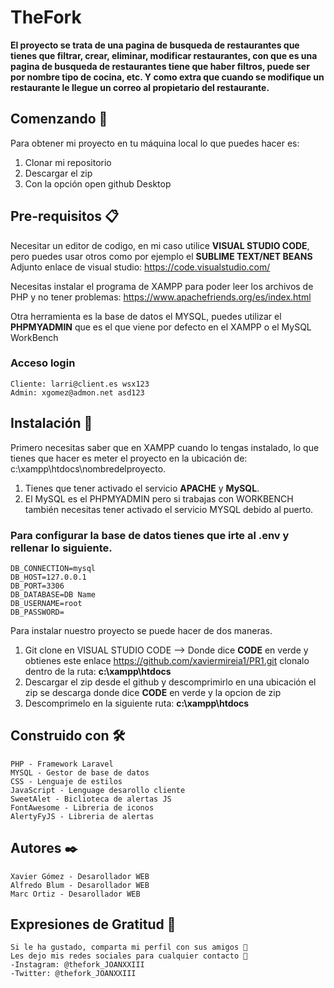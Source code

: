# TheFork

**El proyecto se trata de una pagina de busqueda de restaurantes que tienes que filtrar, crear, eliminar, modificar restaurantes, con que es una pagina de busqueda de restaurantes tiene que haber filtros, puede ser por nombre tipo de cocina, etc. Y como extra que cuando se modifique un restaurante le llegue un correo al propietario del restaurante.**

## Comenzando 🚀

Para obtener mi proyecto en tu máquina local lo que puedes hacer es:
1. Clonar mi repositorio
2. Descargar el zip
3. Con la opción open github Desktop

## Pre-requisitos 📋

Necesitar un editor de codigo, en mi caso utilice **VISUAL STUDIO CODE**, pero puedes usar otros como por ejemplo el **SUBLIME TEXT/NET BEANS** Adjunto enlace de visual studio: https://code.visualstudio.com/

Necesitas instalar el programa de XAMPP para poder leer los archivos de PHP y no tener problemas: https://www.apachefriends.org/es/index.html

Otra herramienta es la base de datos el MYSQL, puedes utilizar el **PHPMYADMIN** que es el que viene por defecto en el XAMPP o el MySQL WorkBench

### Acceso login
```
Cliente: larri@client.es wsx123
Admin: xgomez@admon.net asd123
```

## Instalación 🔧
Primero necesitas saber que en XAMPP cuando lo tengas instalado, lo que tienes que hacer es meter el proyecto en la ubicación de: c:\xampp\htdocs\nombredelproyecto.
1. Tienes que tener activado el servicio **APACHE** y **MySQL**.
2. El MySQL es el PHPMYADMIN pero si trabajas con WORKBENCH también necesitas tener activado el servicio MYSQL debido al puerto.

### Para configurar la base de datos tienes que irte al .env y rellenar lo siguiente.
```
DB_CONNECTION=mysql
DB_HOST=127.0.0.1
DB_PORT=3306
DB_DATABASE=DB Name
DB_USERNAME=root
DB_PASSWORD=
```

Para instalar nuestro proyecto se puede hacer de dos maneras.
1. Git clone en VISUAL STUDIO CODE --> Donde dice **CODE** en verde y obtienes este enlace https://github.com/xaviermireia1/PR1.git clonalo dentro de la ruta: **c:\xampp\htdocs**
2. Descargar el zip desde el github y descomprimirlo en una ubicación el zip se descarga donde dice **CODE** en verde y la opcion de zip
3. Descomprimelo en la siguiente ruta: **c:\xampp\htdocs**

## Construido con 🛠️

    PHP - Framework Laravel
    MYSQL - Gestor de base de datos
    CSS - Lenguaje de estilos
    JavaScript - Lenguage desarollo cliente
    SweetAlet - Biclioteca de alertas JS
    FontAwesome - Libreria de iconos
    AlertyFyJS - Libreria de alertas

## Autores ✒️

    Xavier Gómez - Desarollador WEB
    Alfredo Blum - Desarollador WEB
    Marc Ortiz - Desarollador WEB

## Expresiones de Gratitud 🎁

    Si le ha gustado, comparta mi perfil con sus amigos 📢
    Les dejo mis redes sociales para cualquier contacto 📱
    -Instagram: @thefork_JOANXXIII
    -Twitter: @thefork_JOANXXIII
